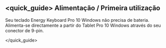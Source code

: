 ## <quick_guide> Alimentação / Primeira utilização

Seu teclado Energy Keyboard Pro 10 Windows não precisa de bateria. Alimenta-se directamente a partir do Tablet Pro 10 Windows através do seu conector de 9-pin.

</quick_guide>
